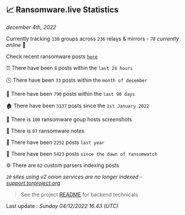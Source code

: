 
## 📈 Ransomware.live Statistics
_december 4th, 2022_

Currently tracking `130` groups across `236` relays & mirrors - _`78` currently online_ 📡

Check recent ransomware posts [`here`](recentposts.md)


⏰ There have been `8` posts within the `last 24 hours`

🕓 There have been `33` posts within the `month of december`

📅 There have been `790` posts within the `last 90 days`

🏚 There have been `3137` posts since the `1st January 2022`

📸 There is `108` ransomware goup hosts screenshots

📝 There is `87` ransomware notes

🚀 There have been `2252` posts `last year`

🐣 There have been `5423` posts `since the dawn of ransomwatch`

⚙️ There are `62` custom parsers indexing posts

_`20` sites using v2 onion services are no longer indexed - [support.torproject.org](https://support.torproject.org/onionservices/v2-deprecation/)_

> See the project [README](https://github.com/jmousqueton/ransomwatch#readme) for backend technicals



Last update : _Sunday 04/12/2022 16.43 (UTC)_

